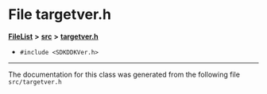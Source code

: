 

# File targetver.h



[**FileList**](files.md) **>** [**src**](dir_68267d1309a1af8e8297ef4c3efbcdba.md) **>** [**targetver.h**](targetver_8h.md)





* `#include <SDKDDKVer.h>`


































































------------------------------
The documentation for this class was generated from the following file `src/targetver.h`

